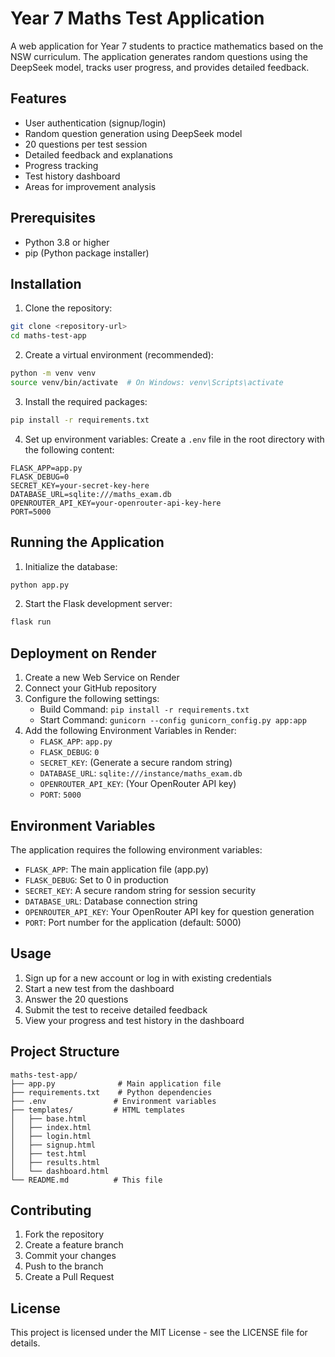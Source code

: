 # Year 7 Maths Test Application

A web application for Year 7 students to practice mathematics based on the NSW curriculum. The application generates random questions using the DeepSeek model, tracks user progress, and provides detailed feedback.

## Features

- User authentication (signup/login)
- Random question generation using DeepSeek model
- 20 questions per test session
- Detailed feedback and explanations
- Progress tracking
- Test history dashboard
- Areas for improvement analysis

## Prerequisites

- Python 3.8 or higher
- pip (Python package installer)

## Installation

1. Clone the repository:
```bash
git clone <repository-url>
cd maths-test-app
```

2. Create a virtual environment (recommended):
```bash
python -m venv venv
source venv/bin/activate  # On Windows: venv\Scripts\activate
```

3. Install the required packages:
```bash
pip install -r requirements.txt
```

4. Set up environment variables:
Create a `.env` file in the root directory with the following content:
```
FLASK_APP=app.py
FLASK_DEBUG=0
SECRET_KEY=your-secret-key-here
DATABASE_URL=sqlite:///maths_exam.db
OPENROUTER_API_KEY=your-openrouter-api-key-here
PORT=5000
```

## Running the Application

1. Initialize the database:
```bash
python app.py
```

2. Start the Flask development server:
```bash
flask run
```

## Deployment on Render

1. Create a new Web Service on Render
2. Connect your GitHub repository
3. Configure the following settings:
   - Build Command: `pip install -r requirements.txt`
   - Start Command: `gunicorn --config gunicorn_config.py app:app`
4. Add the following Environment Variables in Render:
   - `FLASK_APP`: `app.py`
   - `FLASK_DEBUG`: `0`
   - `SECRET_KEY`: (Generate a secure random string)
   - `DATABASE_URL`: `sqlite:///instance/maths_exam.db`
   - `OPENROUTER_API_KEY`: (Your OpenRouter API key)
   - `PORT`: `5000`

## Environment Variables

The application requires the following environment variables:

- `FLASK_APP`: The main application file (app.py)
- `FLASK_DEBUG`: Set to 0 in production
- `SECRET_KEY`: A secure random string for session security
- `DATABASE_URL`: Database connection string
- `OPENROUTER_API_KEY`: Your OpenRouter API key for question generation
- `PORT`: Port number for the application (default: 5000)

## Usage

1. Sign up for a new account or log in with existing credentials
2. Start a new test from the dashboard
3. Answer the 20 questions
4. Submit the test to receive detailed feedback
5. View your progress and test history in the dashboard

## Project Structure

```
maths-test-app/
├── app.py              # Main application file
├── requirements.txt    # Python dependencies
├── .env               # Environment variables
├── templates/         # HTML templates
│   ├── base.html
│   ├── index.html
│   ├── login.html
│   ├── signup.html
│   ├── test.html
│   ├── results.html
│   └── dashboard.html
└── README.md          # This file
```

## Contributing

1. Fork the repository
2. Create a feature branch
3. Commit your changes
4. Push to the branch
5. Create a Pull Request

## License

This project is licensed under the MIT License - see the LICENSE file for details. 